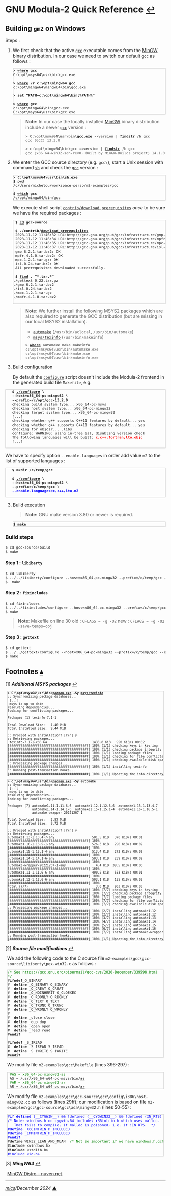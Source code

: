 # <span id="top">GNU Modula-2 Quick Reference</span> <span style="font-size:90%;">[↩](./README.md#top)</span>

## <span id="build_gm2">Building `gm2` on Windows</span>

Steps :

1. We first check that the active [`gcc`][gcc_cli] executable comes from the [MinGW][mingw_binaries] binary distribution. In our case we need to switch our default `gcc` as follows :
   
   <pre style="font-size:80%;border:1px solid #cccccc;">
   <b>&gt; <a href="">where</a> gcc</b>
   C:\opt\msys64\usr\bin\gcc.exe
   &nbsp;
   <b>&gt; <a href="">where</a> /r c:\opt\mingw64 gcc</b>
   c:\opt\mingw64\mingw64\bin\gcc.exe
   &nbsp;
   <b>&gt; <a href="">set</a> "PATH=c:\opt\mingw64\bin;%PATH%"</b>
   &nbsp;
   <b>&gt; <a href="">where</a> gcc</b>
   c:\opt\mingw64\bin\gcc.exe
   C:\opt\msys64\usr\bin\gcc.exe
   </pre>

   > **Note:** In our case the locally installed [MinGW][mingw_binaries] binary distribution include a newer [`gcc`][gcc_cli] version :
   > <pre style="font-size:80%;">
   > <b>&gt; C:\opt\msys64\usr\bin\<a href="https://gcc.gnu.org/onlinedocs/gcc/Invoking-GCC.html" rel="external">gcc.exe</a> --version | <a href="https://learn.microsoft.com/en-us/windows-server/administration/windows-commands/findstr" rel="external">findstr</a> /b gcc</b>
   > gcc (GCC) 13.3.0
   > &nbsp;
   > <b>&gt; c:\opt\mingw64\bin\gcc --version | <a href="https://learn.microsoft.com/en-us/windows-server/administration/windows-commands/findstr" rel="external">findstr</a> /b gcc</b>
   > gcc (x86_64-win32-seh-rev0, Built by MinGW-Builds project) 14.1.0
   > </pre>

2. We enter the GCC source directory (e.g. `gcc\`), start a Unix session with command [`sh`][sh_cli] and check the [`gcc`][gcc_cli] version :

   <pre style="font-size:80%;border:1px solid #cccccc;">
   <b>&gt; C:\opt\msys64\usr\bin\<a href="https://linux.die.net/man/1/sh">sh.exe</a></b>
   <b>$ <a href="">pwd</a></b>
   /c/Users/michelou/workspace-perso/m2-examples/gcc
   &nbsp;
   <b>$ <a href="">which</a> gcc</b>
   /c/opt/mingw64/bin/gcc
   </pre>

   We execute shell script [`contrib/download_prerequisites`](https://github.com/gcc-mirror/gcc/blob/master/contrib/download_prerequisites) *once* to be sure we have the required packages : 
    <!--
    https://stackoverflow.com/questions/9253695/building-gcc-requires-gmp-4-2-mpfr-2-3-1-and-mpc-0-8-0
    -->
    <pre style="font-size:80%;border:1px solid #cccccc;">
    <b>$ <a href="https://man7.org/linux/man-pages/man1/cd.1p.html">cd</a> gcc-source</b>
    &nbsp;
    <b>$ ./contrib/<a href="https://github.com/gcc-mirror/gcc/blob/master/contrib/download_prerequisites" rel="external">download_prerequisites</a></b>
    2023-11-12 11:46:32 URL:http://gcc.gnu.org/pub/gcc/infrastructure/gmp-6.2.1.tar.bz2 [2493916/2493916] -> "gmp-6.2.1.tar.bz2" [1]
    2023-11-12 11:46:34 URL:http://gcc.gnu.org/pub/gcc/infrastructure/mpfr-4.1.0.tar.bz2 [1747243/1747243] -> "mpfr-4.1.0.tar.bz2" [1]
    2023-11-12 11:46:35 URL:http://gcc.gnu.org/pub/gcc/infrastructure/mpc-1.2.1.tar.gz [838731/838731] -> "mpc-1.2.1.tar.gz" [1]
    2023-11-12 11:46:37 URL:http://gcc.gnu.org/pub/gcc/infrastructure/isl-0.24.tar.bz2 [2261594/2261594] -> "isl-0.24.tar.bz2" [1]
    gmp-6.2.1.tar.bz2: OK
    mpfr-4.1.0.tar.bz2: OK
    mpc-1.2.1.tar.gz: OK
    isl-0.24.tar.bz2: OK
    All prerequisites downloaded successfully.
    &nbsp;
    <b>$ <a href="https://man7.org/linux/man-pages/man1/find.1.html" rel="external">find</a> . "*.tar.*"</b>
   ./gettext-0.22.tar.gz
   ./gmp-6.2.1.tar.bz2
   ./isl-0.24.tar.bz2
   ./mpc-1.2.1.tar.gz
   ./mpfr-4.1.0.tar.bz2
    </pre>

    > **Note:** We further install the following MSYS2 packages which are also required to generate the GCC distribution (but are missing in our local MSYS2 installation).
    > - [`automake`][msys2_automake]     (`/usr/bin/aclocal`, `/usr/bin/automake`)
    > - [`msys/texinfo`][msys2_texinfo]  (`/usr/bin/makeinfo`)
    >
    > <pre style="font-size:80%;">
    > <b>&gt; <a href="">where</a> automake make makeinfo</b>
    > c:\opt\msys64\usr\bin\automake.exe
    > c:\opt\msys64\usr\bin\make.exe
    > c:\opt\msys64\usr\bin\makeinfo.exe
    > </pre>

3. Build configuration

   By default the [`configure`][configure_script] script doesn't include the Modula-2 frontend in the generated build file `Makefile`, e.g. 

<!--
$ find . -name configure |wc -l
56
-->
   <pre style="font-size:80%;border:1px solid #cccccc;">
   <b>$ <a href="https://www.gnu.org/prep/standards/html_node/Configuration.html" rel="external">./configure</a> \
   --host=x86_64-pc-mingw32 \
   --prefix=/c/opt/gcc-13.2.0</b>
   checking build system type... x86_64-pc-msys
   checking host system type... x86_64-pc-mingw32
   checking target system type... x86_64-pc-mingw32
   [...]
   checking whether g++ supports C++11 features by default... yes
   checking whether g++ supports C++11 features by default... yes
   checking for objdir... .libs
   configure: WARNING: using in-tree isl, disabling version check
   The following languages will be built: <span style="color:red;"><b>c,c++,fortran,lto,objc</b></span>
   [...]
   </pre>

   We have to specify option `--enable-languages` in order add value `m2` to the list of supported languages :

   <pre style="font-size:80%;border:1px solid #cccccc;">
   <b>$ mkdir /c/temp/gcc</b>
   &nbsp;
   <b>$ <a href="https://www.gnu.org/prep/standards/html_node/Configuration.html" rel="external">./configure</a> \
   --host=x86_64-pc-mingw32 \
   --prefix=/c/temp/gcc \
   <span style="color:blue;">--enable-languages=c,c++,lto,m2</span></b>
   </pre>

3. Build execution

   > **Note:** GNU make version 3.80 or newer is required.

   <pre style="font-size:80%;border:1px solid #cccccc;">
   <b>$ <a href="https://www.gnu.org/software/make/manual/html_node/index.html" rel="external">make</a></b>
   </pre>

### <span id="steps">Build steps</span>

<pre style="font-size:80%;">
$ cd gcc-source\build
$ make
</pre>

#### Step 1 : `libiberty`

<pre style="font-size:80%;">
$ cd libiberty
$ ../../libiberty/configure --host=x86_64-pc-mingw32 --prefix=/c/temp/gcc --enable-languages=c,c++,lto,m2
$  make
</pre>

#### Step 2 : `fixincludes`

<pre style="font-size:80%;">
$ cd fixincludes
$ ../../fixincludes/configure --host=x86_64-pc-mingw32 --prefix=/c/temp/gcc --enable-languages=c,c++,lto,m2
$ make
</pre>
> **Note**:  Makefile on line 30
> old : `CFLAGS = -g -O2`
> new : `CFLAGS = -g -O2 -save-temps=obj`

#### Step 3 : `gettext`

<pre style="font-size:80%;">
$ cd gettext
$ ../../gettext/configure --host=x86_64-pc-mingw32 --prefix=/c/temp/gcc --enable-languages=c,c++,lto,m2
$ make
</pre>

<!--=======================================================================-->

## <span id="footnotes">Footnotes</span> [**&#x25B4;**](#top)

<span id="footnote_01">[1]</span> ***Additional MSYS packages*** [↩](#anchor_01)

<dl><dd style="margin:6px;">
<pre style="font-size:70%;border:1px solid #cccccc;">
<b>&gt; C:\opt\msys64\usr\bin\<a href="https://www.msys2.org/docs/package-management/" rel="external"><b>pacman.exe</b></a> -Sy <a href="https://packages.msys2.org/package/texinfo">msys/texinfo</a></b>
:: Synchronizing package databases...
 [...]
 msys is up to date
resolving dependencies...
looking for conflicting packages...
&nbsp;
Packages (1) texinfo-7.1-1
&nbsp;
Total Download Size:   1.40 MiB
Total Installed Size:  9.44 MiB
&nbsp;
:: Proceed with installation? [Y/n] y
:: Retrieving packages...
 texinfo-7.1-1-x86_64                        1433.8 KiB   950 KiB/s 00:02
[##########################################] 100% (1/1) checking keys in keyring
[##########################################] 100% (1/1) checking package integrity
[##########################################] 100% (1/1) loading package files
[##########################################] 100% (1/1) checking for file conflicts
[##########################################] 100% (1/1) checking available disk space
:: Processing package changes...
[##########################################] 100% (1/1) installing texinfo
:: Running post-transaction hooks...
[##########################################] 100% (1/1) Updating the info directory file...
</pre>

<pre style="font-size:70%;border:1px solid #cccccc;">
<b>&gt; c:\opt\msys64\usr\bin\<a href="https://www.msys2.org/docs/package-management/"><b>pacman.exe</b></a> -Sy automake</b>
:: Synchronizing package databases...
 [...]
 msys is up to date
resolving dependencies...
looking for conflicting packages...

Packages (7) automake1.11-1.11.6-6  automake1.12-1.12.6-6  automake1.13-1.13.4-7
             automake1.14-1.14.1-6  automake1.15-1.15.1-4  automake1.16-1.16.5-1
             automake-wrapper-20221207-1

Total Download Size:   2.97 MiB
Total Installed Size:  8.72 MiB

:: Proceed with installation? [Y/n] y
:: Retrieving packages...
automake1.13-1.13.4-7-any                    501.5 KiB   370 KiB/s 00:01
[##########################################] 100%
automake1.16-1.16.5-1-any                    526.3 KiB   290 KiB/s 00:02
[##########################################] 100%
automake1.15-1.15.1-4-any                    513.4 KiB   272 KiB/s 00:02
[##########################################] 100%
automake1.14-1.14.1-6-any                    503.1 KiB   259 KiB/s 00:02
[##########################################] 100%
automake-wrapper-20221207-1-any                4.4 KiB  39.5 KiB/s 00:00
[##########################################] 100%
automake1.11-1.11.6-6-any                    490.2 KiB   553 KiB/s 00:01
[##########################################] 100%
automake1.12-1.12.6-6-any                    503.1 KiB   155 KiB/s 00:03
[##########################################] 100%
Total (7/7)                                    3.0 MiB   903 KiB/s 00:03
[##########################################] 100% (7/7) checking keys in keyring
[##########################################] 100% (7/7) checking package integrity
[##########################################] 100% (7/7) loading package files
[##########################################] 100% (7/7) checking for file conflicts
[##########################################] 100% (7/7) checking available disk space
:: Processing package changes...
[##########################################] 100% (2/7) installing automake1.12
[##########################################] 100% (2/7) installing automake1.12
[##########################################] 100% (3/7) installing automake1.13
[##########################################] 100% (4/7) installing automake1.14
[##########################################] 100% (5/7) installing automake1.15
[##########################################] 100% (6/7) installing automake1.16
[##########################################] 100% (7/7) installing automake-wrapper
:: Running post-transaction hooks...
[##########################################] 100% (1/1) Updating the info directory file...
</pre>
</dd></dl>

<span id="footnote_02">[2]</span> ***Source file modifications*** [↩](#anchor_02)

<dl><dd style="margin:6px;">
We add the following code to the C source file <code>m2-examples\gcc\gcc-source\libiberty\pex-win32.c</code> as follows :
<pre style="font-size:80%;border:1px solid #cccccc;">
<span style="color:green;">/* See https://gcc.gnu.org/pipermail/gcc-cvs/2020-December/339598.html
*/</span>
#<b>ifndef</b>_O_BINARY
#  <b>define</b> _O_BINARY O_BINARY
#  <b>define</b> _O_CREAT O_CREAT
#  <b>define</b> _O_NOINHERIT O_CLOEXEC
#  <b>define</b> _O_RDONLY O_RDONLY
#  <b>define</b> _O_TEXT O_TEXT
#  <b>define</b> _O_TRUNC O_TRUNC
#  <b>define</b> _O_WRONLY O_WRONLY
#
#  <b>define</b> _close close
#  <b>define</b> _dup dup
#  <b>define</b> _open open
#  <b>define</b> _read read
#<b>endif</b>
&nbsp;
#<b>ifndef</b> _S_IREAD
#  <b>define</b> _S_IREAD S_IREAD
#  <b>define</b> _S_IWRITE S_IWRITE
#<b>endif</b>
</pre>

We modify file `m2-examples\gcc\Makefile` (lines 396-297) :

<pre style="font-size:80%;border:1px solid #cccccc;">
 <span style="color:green;">#AS = x86_64-pc-mingw32-as</span>
 AS = /usr/x86_64-w64-pc-msys/bin/<a href="https://linux.die.net/man/1/as"><b>as</b></a>
 <span style="color:green;">#AR = x86_64-pc-mingw32-ar</span>
 AR = /usr/x86_64-w64-pc-msys/bin/<a href="https://linux.die.net/man/1/ar"><b>ar</b></a>
</pre>

We modify file `m2-examples\gcc\gcc-source\gcc\config\i386\host-mingw32.cc` as follows (lines 29ff); our modification is based on file <code>m2-examples\gcc\gcc-source\gcc\ada\mingw32.h</code> (lines 50-55) :

<pre style="font-size:80%;border:1px solid #cccccc;">
<span style="color:blue;">#<b>if defined</b> (__CYGWIN__) && !defined (__CYGWIN32__) && !defined (IN_RTS)
/* Note: windows.h on cygwin-64 includes x86intrin.h which uses malloc.
   That fails to compile, if malloc is poisoned, i.e. if !IN_RTS.  */
#<b>define</b> _X86INTRIN_H_INCLUDED
#<b>define</b> _EMMINTRIN_H_INCLUDED
#<b>endif</b></span>
#<b>define</b> WIN32_LEAN_AND_MEAN  <span style="color:green;">/* Not so important if we have windows.h.gch.  */</span>
#<b>include</b> &lt;windows.h>
#<b>include</b> &lt;stdlib.h>
<span style="color:blue;">#include &lt;io.h></span>
</pre>
</dd></dl>

<!--
$ C:\opt\msys64\usr\bin\sh.exe ./configure --host=x86_64-pc-mingw32 --prefix=/c/opt/gcc-13 --enable-languages=c,c++,lto,m2
checking build system type... x86_64-pc-msys
checking host system type... x86_64-pc-mingw32
checking target system type... x86_64-pc-mingw32
checking for a BSD-compatible install... /usr/bin/install -c
checking whether ln works... yes
checking whether ln -s works... no, using cp -pR
checking for a sed that does not truncate output... /usr/bin/sed
checking for gawk... gawk
checking for libatomic support... yes
checking for libitm support... no
checking for libsanitizer support... no
checking for libvtv support... yes
checking for libphobos support... no
checking for x86_64-pc-mingw32-gcc... no
checking for gcc... gcc
checking whether the C compiler works... yes
checking for C compiler default output file name... a.exe
checking for suffix of executables... .exe
checking whether we are cross compiling... no
checking for suffix of object files... o
checking whether we are using the GNU C compiler... yes
checking whether gcc accepts -g... yes
checking for gcc option to accept ISO C89... none needed
checking for gcc option to accept ISO C99... none needed
checking for x86_64-pc-mingw32-g++... no
checking for x86_64-pc-mingw32-c++... no
checking for x86_64-pc-mingw32-gpp... no
checking for x86_64-pc-mingw32-aCC... no
checking for x86_64-pc-mingw32-CC... no
checking for x86_64-pc-mingw32-cxx... no
checking for x86_64-pc-mingw32-cc++... no
checking for x86_64-pc-mingw32-cl.exe... no
checking for x86_64-pc-mingw32-FCC... no
checking for x86_64-pc-mingw32-KCC... no
checking for x86_64-pc-mingw32-RCC... no
checking for x86_64-pc-mingw32-xlC_r... no
checking for x86_64-pc-mingw32-xlC... no
checking for g++... g++
checking whether we are using the GNU C++ compiler... yes
checking whether g++ accepts -g... yes
checking whether g++ accepts -static-libstdc++ -static-libgcc... yes
checking for x86_64-pc-mingw32-gnatbind... no
checking for gnatbind... gnatbind
checking for x86_64-pc-mingw32-gnatmake... no
checking for gnatmake... gnatmake
checking whether compiler driver understands Ada and is recent enough... no
checking for x86_64-pc-mingw32-gdc... no
checking for gdc... no
checking whether the D compiler works... no
checking how to compare bootstrapped objects... cmp --ignore-initial=16 $$f1 $$f2
checking whether g++ supports C++11 features by default... yes
checking whether g++ supports C++11 features by default... yes
checking for objdir... .libs
configure: WARNING: using in-tree isl, disabling version check
 'c++' language required by 'm2' in stage 1; enabling
*** This configuration is not supported in the following subdirectories:
     target-libgomp target-libitm target-libsanitizer target-libphobos target-libffi target-libgo gnattools gotools target-libada target-zlib target-libbacktrace target-libgfortran target-libobjc
    (Any other directories should still work fine.)
checking for default BUILD_CONFIG...
checking for --enable-vtable-verify... no
checking for bison... no
checking for byacc... no
checking for yacc... no
checking for bison... no
checking for gm4... no
checking for gnum4... no
checking for m4... m4
checking for flex... no
checking for lex... no
checking for flex... no
checking for makeinfo... makeinfo
checking for expect... no
checking for runtest... no
checking for x86_64-pc-mingw32-ar... no
checking for x86_64-pc-mingw32-as... no
checking for x86_64-pc-mingw32-dlltool... no
checking for x86_64-pc-mingw32-dsymutil... no
checking for ld... (cached) /usr/lib/gcc/x86_64-pc-msys/13.2.0/../../../../x86_64-pc-msys/bin/ld.exe
checking for x86_64-pc-mingw32-ld... (cached) /usr/lib/gcc/x86_64-pc-msys/13.2.0/../../../../x86_64-pc-msys/bin/ld.exe
checking for x86_64-pc-mingw32-lipo... no
checking for x86_64-pc-mingw32-nm... no
checking for x86_64-pc-mingw32-ranlib... no
checking for x86_64-pc-mingw32-strip... no
checking for x86_64-pc-mingw32-windres... no
checking for x86_64-pc-mingw32-windmc... no
checking for x86_64-pc-mingw32-objcopy... no
checking for x86_64-pc-mingw32-objdump... no
checking for x86_64-pc-mingw32-otool... no
checking for x86_64-pc-mingw32-readelf... no
checking where to find the target ar... pre-installed in /usr/lib/gcc/x86_64-pc-msys/13.2.0/../../../../x86_64-pc-msys/bin
checking where to find the target as... pre-installed in /usr/lib/gcc/x86_64-pc-msys/13.2.0/../../../../x86_64-pc-msys/bin
checking where to find the target cc... pre-installed
checking where to find the target c++... pre-installed
checking where to find the target c++ for libstdc++... pre-installed
checking where to find the target dlltool... pre-installed in /usr/lib/gcc/x86_64-pc-msys/13.2.0/../../../../x86_64-pc-msys/bin
checking where to find the target dsymutil... pre-installed
checking where to find the target gcc... pre-installed
checking where to find the target gfortran... pre-installed
checking where to find the target gccgo... pre-installed
checking where to find the target gdc... pre-installed
checking where to find the target gm2... pre-installed
checking where to find the target ld... pre-installed in /usr/lib/gcc/x86_64-pc-msys/13.2.0/../../../../x86_64-pc-msys/bin
checking where to find the target lipo... pre-installed
checking where to find the target nm... pre-installed in /usr/lib/gcc/x86_64-pc-msys/13.2.0/../../../../x86_64-pc-msys/bin
checking where to find the target objcopy... pre-installed in /usr/lib/gcc/x86_64-pc-msys/13.2.0/../../../../x86_64-pc-msys/bin
checking where to find the target objdump... pre-installed in /usr/lib/gcc/x86_64-pc-msys/13.2.0/../../../../x86_64-pc-msys/bin
checking where to find the target otool... pre-installed
checking where to find the target ranlib... pre-installed in /usr/lib/gcc/x86_64-pc-msys/13.2.0/../../../../x86_64-pc-msys/bin
checking where to find the target readelf... pre-installed in /usr/lib/gcc/x86_64-pc-msys/13.2.0/../../../../x86_64-pc-msys/bin
checking where to find the target strip... pre-installed in /usr/lib/gcc/x86_64-pc-msys/13.2.0/../../../../x86_64-pc-msys/bin
checking where to find the target windres... pre-installed
checking where to find the target windmc... pre-installed
checking whether to enable maintainer-specific portions of Makefiles... no
configure: creating ./config.status
config.status: creating Makefile
-->

<!--
g++ -c -DIN_GCC       -DGENERATOR_FILE -I. -Ibuild -I../.././gcc -I../.././gcc/build -I../.././gcc/../include -I./../intl -I../.././gcc/../libcpp/include  \
        -o build/gengtype.o ../.././gcc/gengtype.cc
/c/Users/michelou/workspace-perso/m2-examples/gcc-13-20230219/missing flex  -ogengtype-lex.cc ../.././gcc/gengtype-lex.l && { \
  echo '#ifdef HOST_GENERATOR_FILE' > gengtype-lex.cc.tmp; \
  echo '#include "config.h"'       >> gengtype-lex.cc.tmp; \
  echo '#else'                     >> gengtype-lex.cc.tmp; \
  echo '#include "bconfig.h"'      >> gengtype-lex.cc.tmp; \
  echo '#endif'                    >> gengtype-lex.cc.tmp; \
  cat gengtype-lex.cc >> gengtype-lex.cc.tmp; \
  mv gengtype-lex.cc.tmp gengtype-lex.cc; \
}
/c/Users/michelou/workspace-perso/m2-examples/gcc-13-20230219/missing: line 81: flex: command not found
WARNING: 'flex' is missing on your system.
         You should only need it if you modified a '.l' file.
         You may want to install the Fast Lexical Analyzer package:
         <http://flex.sourceforge.net/>
make[2]: [Makefile:3076: gengtype-lex.cc] Error 127 (ignored)
g++ -c -DIN_GCC       -DGENERATOR_FILE -I. -Ibuild -I../.././gcc -I../.././gcc/build -I../.././gcc/../include -I./../intl -I../.././gcc/../libcpp/include  \
        -o build/gengtype-lex.o gengtype-lex.cc
cc1plus: fatal error: gengtype-lex.cc: No such file or directory
compilation terminated.
make[2]: *** [Makefile:2855: build/gengtype-lex.o] Error 1
make[2]: Leaving directory '/c/Users/michelou/workspace-perso/m2-examples/gcc-13-20230219/host-x86_64-pc-mingw32/gcc'
make[1]: *** [Makefile:4651: all-gcc] Error 2
make[1]: Leaving directory '/c/Users/michelou/workspace-perso/m2-examples/gcc-13-20230219'
make: *** [Makefile:1064: all] Error 2

michelou@DESKTOP-U9DCNVQ C:\Users\michelou\workspace-perso\m2-examples\gcc-13-20230219
$ where /r c:\opt\msys64 flex
INFO: Could not find files for the given pattern(s).

michelou@DESKTOP-U9DCNVQ C:\Users\michelou\workspace-perso\m2-examples\gcc-13-20230219
$ C:\opt\msys64\usr\bin\pacman.exe -Sy flex
:: Synchronizing package databases...
 clangarm64                                                            404.7 KiB   269 KiB/s 00:02
[####################################################] 100%  mingw32   431.5 KiB   134 KiB/s 00:03
[####################################################] 100%  mingw64   462.0 KiB   251 KiB/s 00:02
[####################################################] 100%  ucrt64    463.8 KiB   254 KiB/s 00:02
[####################################################] 100%  clang32   418.6 KiB   118 KiB/s 00:04
[####################################################] 100%  clang64   455.0 KiB   575 KiB/s 00:01
[####################################################] 100%  msys is up to date
resolving dependencies...
looking for conflicting packages...

Packages (1) flex-2.6.4-3

Total Download Size:   0.30 MiB
Total Installed Size:  1.53 MiB

:: Proceed with installation? [Y/n] y
:: Retrieving packages...
 flex-2.6.4-3-x86_64                                              303.8 KiB   534 KiB/s 00:01
[####################################################] 100% (1/1) checking keys in keyring                                        
[####################################################] 100% (1/1) checking package integrity
[####################################################] 100% (1/1) loading package files
[####################################################] 100% (1/1) checking for file conflicts
[####################################################] 100% (1/1) checking available disk space
:: Processing package changes...
[####################################################] 100% (1/1) installing flex
:: Running post-transaction hooks...
[####################################################] 100% (1/1) Updating the info directory file...
-->
<!--=======================================================================-->

<span id="footnote_03">[3]</span> ***MingW64*** [↩](#anchor_03)

<dl><dd style="margin:6px;">
<a href="https://nuwen.net/mingw.html">MinGW Distro &ndash; nuven.net</a>.
</dd></dl>

***

*[mics](https://lampwww.epfl.ch/~michelou/)/December 2024* [**&#9650;**](#top)
<span id="bottom">&nbsp;</span>

<!-- href links -->

[configure_script]: https://www.gnu.org/prep/standards/html_node/Configuration.html
[gcc_cli]: https://gcc.gnu.org/onlinedocs/gcc/Invoking-GCC.html
[mingw_binaries]: https://github.com/niXman/mingw-builds-binaries/releases
[msys2_automake]: https://packages.msys2.org/package/automake
[msys2_texinfo]: https://packages.msys2.org/package/texinfo
[sh_cli]: https://
